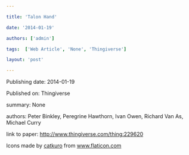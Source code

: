 ---
title: 'Talon Hand'
date: '2014-01-19'
authors: ['admin']
tags:  ['Web Article', 'None', 'Thingiverse']
layout: 'post'
---
Publishing date: 2014-01-19

Published on: Thingiverse

summary: None

authors: Peter Binkley, Peregrine Hawthorn, Ivan Owen, Richard Van As, Michael Curry

link to paper: http://www.thingiverse.com/thing:229620

Icons made by <a href="https://www.flaticon.com/free-icon/bookshelves_3576884" title="catkuro">catkuro</a> from <a href="https://www.flaticon.com/" title="Flaticon"> www.flaticon.com</a>